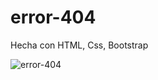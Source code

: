 # error-404
Hecha con HTML, Css, Bootstrap

![error-404](https://user-images.githubusercontent.com/53599271/131145527-3c0bd383-1966-4246-8413-573eaf570ceb.png)
